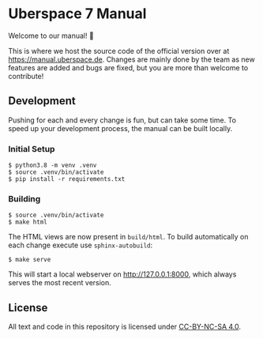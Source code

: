 # Uberspace 7 Manual

Welcome to our manual! :tada:

This is where we host the source code of the official version over at
<https://manual.uberspace.de>. Changes are mainly done by the team as new
features are added and bugs are fixed, but you are more than welcome to
contribute!

## Development

Pushing for each and every change is fun, but can take some time. To speed up
your development process, the manual can be built locally.

### Initial Setup

```
$ python3.8 -m venv .venv
$ source .venv/bin/activate
$ pip install -r requirements.txt
```

### Building

```
$ source .venv/bin/activate
$ make html
```

The HTML views are now present in `build/html`. To build automatically on each
change execute use `sphinx-autobuild`:

```
$ make serve
```

This will start a local webserver on <http://127.0.0.1:8000>, which always
serves the most recent version.

## License

All text and code in this repository is licensed under [CC-BY-NC-SA 4.0][].

[CC-BY-NC-SA 4.0]: https://creativecommons.org/licenses/by-nc-sa/4.0/
